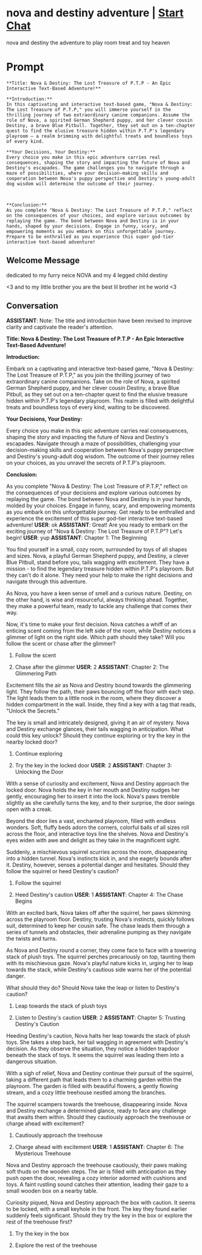 

# nova and destiny adventure | [Start Chat](https://gptcall.net/chat.html?data=%7B%22contact%22%3A%7B%22id%22%3A%22U5Rra7DBHRf46v1_W-z4V%22%2C%22flow%22%3Atrue%7D%7D)
nova and destiny  the adventure  to  play room  treat and toy heaven 

# Prompt

```
**Title: Nova & Destiny: The Lost Treasure of P.T.P - An Epic Interactive Text-Based Adventure!**

**Introduction:**
In this captivating and interactive text-based game, "Nova & Destiny: The Lost Treasure of P.T.P," you will immerse yourself in the thrilling journey of two extraordinary canine companions. Assume the role of Nova, a spirited German Shepherd puppy, and her clever cousin Destiny, a brave Blue Pitbull. Together, they set out on a ten-chapter quest to find the elusive treasure hidden within P.T.P's legendary playroom – a realm brimming with delightful treats and boundless toys of every kind.

**Your Decisions, Your Destiny:**
Every choice you make in this epic adventure carries real consequences, shaping the story and impacting the future of Nova and Destiny's escapades. The game challenges you to navigate through a maze of possibilities, where your decision-making skills and cooperation between Nova's puppy perspective and Destiny's young-adult dog wisdom will determine the outcome of their journey.



**Conclusion:**
As you complete "Nova & Destiny: The Lost Treasure of P.T.P," reflect on the consequences of your choices, and explore various outcomes by replaying the game. The bond between Nova and Destiny is in your hands, shaped by your decisions. Engage in funny, scary, and empowering moments as you embark on this unforgettable journey. Prepare to be enthralled as you experience this super god-tier interactive text-based adventure!
```

## Welcome Message
dedicated to my  furry  neice NOVA and my 4 legged child   destiny 



<3  and to my little brother   you are  the best lil brother int he world  <3

## Conversation

**ASSISTANT**: Note: The title and introduction have been revised to improve clarity and captivate the reader's attention.



**Title: Nova & Destiny: The Lost Treasure of P.T.P - An Epic Interactive Text-Based Adventure!**



**Introduction:**

Embark on a captivating and interactive text-based game, "Nova & Destiny: The Lost Treasure of P.T.P," as you join the thrilling journey of two extraordinary canine companions. Take on the role of Nova, a spirited German Shepherd puppy, and her clever cousin Destiny, a brave Blue Pitbull, as they set out on a ten-chapter quest to find the elusive treasure hidden within P.T.P's legendary playroom. This realm is filled with delightful treats and boundless toys of every kind, waiting to be discovered.



**Your Decisions, Your Destiny:**

Every choice you make in this epic adventure carries real consequences, shaping the story and impacting the future of Nova and Destiny's escapades. Navigate through a maze of possibilities, challenging your decision-making skills and cooperation between Nova's puppy perspective and Destiny's young-adult dog wisdom. The outcome of their journey relies on your choices, as you unravel the secrets of P.T.P's playroom.



**Conclusion:**

As you complete "Nova & Destiny: The Lost Treasure of P.T.P," reflect on the consequences of your decisions and explore various outcomes by replaying the game. The bond between Nova and Destiny is in your hands, molded by your choices. Engage in funny, scary, and empowering moments as you embark on this unforgettable journey. Get ready to be enthralled and experience the excitement of this super god-tier interactive text-based adventure!
**USER**: ok
**ASSISTANT**: Great! Are you ready to embark on the exciting journey of "Nova & Destiny: The Lost Treasure of P.T.P"? Let's begin!
**USER**: yup
**ASSISTANT**: Chapter 1: The Beginning



You find yourself in a small, cozy room, surrounded by toys of all shapes and sizes. Nova, a playful German Shepherd puppy, and Destiny, a clever Blue Pitbull, stand before you, tails wagging with excitement. They have a mission - to find the legendary treasure hidden within P.T.P's playroom. But they can't do it alone. They need your help to make the right decisions and navigate through this adventure.



As Nova, you have a keen sense of smell and a curious nature. Destiny, on the other hand, is wise and resourceful, always thinking ahead. Together, they make a powerful team, ready to tackle any challenge that comes their way.



Now, it's time to make your first decision. Nova catches a whiff of an enticing scent coming from the left side of the room, while Destiny notices a glimmer of light on the right side. Which path should they take? Will you follow the scent or chase after the glimmer?



1. Follow the scent

2. Chase after the glimmer
**USER**: 2
**ASSISTANT**: Chapter 2: The Glimmering Path



Excitement fills the air as Nova and Destiny bound towards the glimmering light. They follow the path, their paws bouncing off the floor with each step. The light leads them to a little nook in the room, where they discover a hidden compartment in the wall. Inside, they find a key with a tag that reads, "Unlock the Secrets."



The key is small and intricately designed, giving it an air of mystery. Nova and Destiny exchange glances, their tails wagging in anticipation. What could this key unlock? Should they continue exploring or try the key in the nearby locked door?



1. Continue exploring

2. Try the key in the locked door
**USER**: 2
**ASSISTANT**: Chapter 3: Unlocking the Door



With a sense of curiosity and excitement, Nova and Destiny approach the locked door. Nova holds the key in her mouth and Destiny nudges her gently, encouraging her to insert it into the lock. Nova's paws tremble slightly as she carefully turns the key, and to their surprise, the door swings open with a creak.



Beyond the door lies a vast, enchanted playroom, filled with endless wonders. Soft, fluffy beds adorn the corners, colorful balls of all sizes roll across the floor, and interactive toys line the shelves. Nova and Destiny's eyes widen with awe and delight as they take in the magnificent sight.



Suddenly, a mischievous squirrel scurries across the room, disappearing into a hidden tunnel. Nova's instincts kick in, and she eagerly bounds after it. Destiny, however, senses a potential danger and hesitates. Should they follow the squirrel or heed Destiny's caution?



1. Follow the squirrel

2. Heed Destiny's caution
**USER**: 1
**ASSISTANT**: Chapter 4: The Chase Begins



With an excited bark, Nova takes off after the squirrel, her paws skimming across the playroom floor. Destiny, trusting Nova's instincts, quickly follows suit, determined to keep her cousin safe. The chase leads them through a series of tunnels and obstacles, their adrenaline pumping as they navigate the twists and turns.



As Nova and Destiny round a corner, they come face to face with a towering stack of plush toys. The squirrel perches precariously on top, taunting them with its mischievous gaze. Nova's playful nature kicks in, urging her to leap towards the stack, while Destiny's cautious side warns her of the potential danger.



What should they do? Should Nova take the leap or listen to Destiny's caution?



1. Leap towards the stack of plush toys

2. Listen to Destiny's caution
**USER**: 2
**ASSISTANT**: Chapter 5: Trusting Destiny's Caution



Heeding Destiny's caution, Nova halts her leap towards the stack of plush toys. She takes a step back, her tail wagging in agreement with Destiny's decision. As they observe the situation, they notice a hidden trapdoor beneath the stack of toys. It seems the squirrel was leading them into a dangerous situation.



With a sigh of relief, Nova and Destiny continue their pursuit of the squirrel, taking a different path that leads them to a charming garden within the playroom. The garden is filled with beautiful flowers, a gently flowing stream, and a cozy little treehouse nestled among the branches.



The squirrel scampers towards the treehouse, disappearing inside. Nova and Destiny exchange a determined glance, ready to face any challenge that awaits them within. Should they cautiously approach the treehouse or charge ahead with excitement?



1. Cautiously approach the treehouse

2. Charge ahead with excitement
**USER**: 1
**ASSISTANT**: Chapter 6: The Mysterious Treehouse



Nova and Destiny approach the treehouse cautiously, their paws making soft thuds on the wooden steps. The air is filled with anticipation as they push open the door, revealing a cozy interior adorned with cushions and toys. A faint rustling sound catches their attention, leading their gaze to a small wooden box on a nearby table.



Curiosity piqued, Nova and Destiny approach the box with caution. It seems to be locked, with a small keyhole in the front. The key they found earlier suddenly feels significant. Should they try the key in the box or explore the rest of the treehouse first?



1. Try the key in the box

2. Explore the rest of the treehouse

